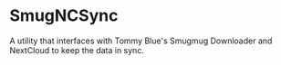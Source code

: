 # SmugNCSync
A utility that interfaces with Tommy Blue's Smugmug Downloader and NextCloud to keep the data in sync. 
